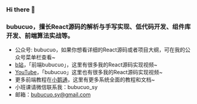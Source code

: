 ### Hi there 👋

### bubucuo，擅长React源码的解析与手写实现、低代码开发、组件库开发、前端算法实战等。 

- 公众号: bubucuo，如果你想看详细的React源码或者项目大纲，可在我的公众号菜单栏查看~
- [b站](https://space.bilibili.com/455025597)，「前端bubucuo」，这里有很多我的React源码实现视频~
- [YouTube](https://www.youtube.com/channel/UCeFjwgAql3SbhJV6qgHmOMA)，「bubucuo」这里也有很多我的React源码实现视频~
- 更多前端教程在[小鹅通](https://appuwwsm6cl6690.pc.xiaoe-tech.com/)，这里有更多系统全面的教程和文档~
- 小班课请微信联系我：bubucuo_sy
- 邮箱：bubucuo.sy@gmail.com


<!--
**bubucuo/bubucuo** is a ✨ _special_ ✨ repository because its `README.md` (this file) appears on your GitHub profile.

Here are some ideas to get you started:

- 🔭 I’m currently working on ...
- 🌱 I’m currently learning ...
- 👯 I’m looking to collaborate on ...
- 🤔 I’m looking for help with ...
- 💬 Ask me about ...
- 📫 How to reach me: ...
- 😄 Pronouns: ...
- ⚡ Fun fact: ...
-->
